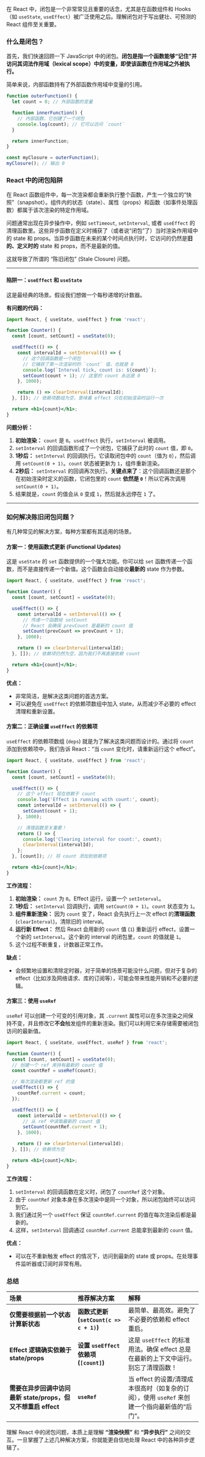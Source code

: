 在 React 中，闭包是一个非常常见且重要的话念，尤其是在函数组件和 Hooks（如 `useState`, `useEffect`）被广泛使用之后。理解闭包对于写出健壮、可预测的 React 组件至关重要。

### 什么是闭包？

首先，我们快速回顾一下 JavaScript 中的闭包。**闭包是指一个函数能够“记住”并访问其词法作用域（lexical scope）中的变量，即使该函数在作用域之外被执行。**

简单来说，内部函数持有了外部函数作用域中变量的引用。

```javascript
function outerFunction() {
  let count = 0; // 外部函数的变量

  function innerFunction() {
    // 内部函数，它创建了一个闭包
    console.log(count); // 它可以访问 `count`
  }

  return innerFunction;
}

const myClosure = outerFunction();
myClosure(); // 输出 0
```

### React 中的闭包陷阱

在 React 函数组件中，每一次渲染都会重新执行整个函数，产生一个独立的“快照”（snapshot）。组件内的状态（state）、属性（props）和函数（如事件处理函数）都属于该次渲染的特定作用域。

问题通常出现在异步操作中，例如 `setTimeout`, `setInterval`, 或者 `useEffect` 的清理函数里。这些异步函数在定义时捕获了（或者说“闭包”了）当时渲染作用域中的 state 和 props。当异步函数在未来的某个时间点执行时，它访问的仍然是**旧的、定义时的** state 和 props，而不是最新的值。

这就导致了所谓的 “陈旧闭包” (Stale Closure) 问题。

-----

#### 陷阱一：`useEffect` 和 `useState`

这是最经典的场景。假设我们想做一个每秒递增的计数器。

**有问题的代码：**

```jsx
import React, { useState, useEffect } from 'react';

function Counter() {
  const [count, setCount] = useState(0);

  useEffect(() => {
    const intervalId = setInterval(() => {
      // 这个回调函数是一个闭包
      // 它捕获了第一次渲染时的 `count` 值，也就是 0
      console.log(`Interval tick, count is: ${count}`);
      setCount(count + 1); // 这里的 count 永远是 0
    }, 1000);

    return () => clearInterval(intervalId);
  }, []); // 依赖项数组为空，意味着 effect 只在初始渲染时运行一次

  return <h1>{count}</h1>;
}
```

**问题分析：**

1.  **初始渲染：** `count` 是 `0`。`useEffect` 执行，`setInterval` 被调用。
2.  `setInterval` 的回调函数形成了一个闭包，它捕获了此时的 `count` 值，即 `0`。
3.  **1秒后：** `setInterval` 的回调执行。它读取闭包中的 `count`（值为 `0`），然后调用 `setCount(0 + 1)`。`count` 状态被更新为 `1`，组件重新渲染。
4.  **2秒后：** `setInterval` 的回调再次执行。**关键点来了**：这个回调函数还是那个在初始渲染时定义的函数，它闭包里的 `count` **依然是 `0`**！所以它再次调用 `setCount(0 + 1)`。
5.  结果就是，`count` 的值会从 `0` 变成 `1`，然后就永远停在 `1` 了。

-----

### 如何解决陈旧闭包问题？

有几种常见的解决方案，每种方案都有其适用的场景。

#### 方案一：使用函数式更新 (Functional Updates)

这是 `useState` 的 `set` 函数提供的一个强大功能。你可以给 `set` 函数传递一个函数，而不是直接传递一个新值。这个函数会自动接收**最新的** state 作为参数。

```jsx
import React, { useState, useEffect } from 'react';

function Counter() {
  const [count, setCount] = useState(0);

  useEffect(() => {
    const intervalId = setInterval(() => {
      // 传递一个函数给 setCount
      // React 会确保 prevCount 是最新的 count 值
      setCount(prevCount => prevCount + 1);
    }, 1000);

    return () => clearInterval(intervalId);
  }, []); // 依赖项仍然为空，因为我们不再直接依赖 count

  return <h1>{count}</h1>;
}
```

**优点：**

  * 非常简洁，是解决这类问题的首选方案。
  * 可以避免在 `useEffect` 的依赖项数组中加入 state，从而减少不必要的 effect 清理和重新设置。

#### 方案二：正确设置 `useEffect` 的依赖项

`useEffect` 的依赖项数组 (`deps`) 就是为了解决这类问题而设计的。通过将 `count` 添加到依赖项中，我们告诉 React：“当 `count` 变化时，请重新运行这个 effect”。

```jsx
import React, { useState, useEffect } from 'react';

function Counter() {
  const [count, setCount] = useState(0);

  useEffect(() => {
    // 这个 effect 现在依赖于 count
    console.log('Effect is running with count:', count);
    const intervalId = setInterval(() => {
      setCount(count + 1);
    }, 1000);

    // 清理函数至关重要！
    return () => {
      console.log('Clearing interval for count:', count);
      clearInterval(intervalId);
    };
  }, [count]); // 将 count 添加到依赖项

  return <h1>{count}</h1>;
}
```

**工作流程：**

1.  **初始渲染：** `count` 为 `0`。Effect 运行，设置一个 `setInterval`。
2.  **1秒后：** `setInterval` 回调执行，调用 `setCount(0 + 1)`。`count` 状态变为 `1`。
3.  **组件重新渲染：** 因为 `count` 变了，React 会先执行上一次 effect 的**清理函数** (`clearInterval`)，清除旧的 interval。
4.  **运行新 Effect：** 然后 React 会用新的 `count` 值 (`1`) 重新运行 effect，设置一个新的 `setInterval`。这个新的 interval 的闭包里，`count` 的值就是 `1`。
5.  这个过程不断重复，计数器正常工作。

**缺点：**

  * 会频繁地设置和清除定时器，对于简单的场景可能没什么问题，但对于复杂的 effect（比如涉及网络请求、库的订阅等），可能会带来性能开销和不必要的逻辑。

#### 方案三：使用 `useRef`

`useRef` 可以创建一个可变的引用对象，其 `.current` 属性可以在多次渲染之间保持不变，并且修改它**不会**触发组件的重新渲染。我们可以利用它来存储需要被闭包访问的最新值。

```jsx
import React, { useState, useEffect, useRef } from 'react';

function Counter() {
  const [count, setCount] = useState(0);
  // 创建一个 ref 来持有最新的 count 值
  const countRef = useRef(count);

  // 每次渲染都更新 ref 的值
  useEffect(() => {
    countRef.current = count;
  });

  useEffect(() => {
    const intervalId = setInterval(() => {
      // 从 ref 中读取最新的 count 值
      setCount(countRef.current + 1);
    }, 1000);

    return () => clearInterval(intervalId);
  }, []); // 依赖项为空

  return <h1>{count}</h1>;
}
```

**工作流程：**

1.  `setInterval` 的回调函数在定义时，闭包了 `countRef` 这个对象。
2.  由于 `countRef` 对象本身在多次渲染中是同一个对象，所以闭包始终可以访问到它。
3.  我们通过另一个 `useEffect` 保证 `countRef.current` 的值在每次渲染后都是最新的。
4.  这样，`setInterval` 回调通过 `countRef.current` 总能拿到最新的 `count` 值。

**优点：**

  * 可以在不重新触发 effect 的情况下，访问到最新的 state 或 props。在处理事件监听器或订阅时非常有用。

### 总结

| 场景 | 推荐解决方案 | 解释 |
| :--- | :--- | :--- |
| **仅需要根据前一个状态计算新状态** | **函数式更新 (`setCount(c => c + 1)`)** | 最简单、最高效。避免了不必要的依赖和 effect 重启。 |
| **Effect 逻辑确实依赖于 state/props** | **设置 `useEffect` 依赖项 (`[count]`)** | 这是 `useEffect` 的标准用法。确保 effect 总是在最新的上下文中运行。别忘了清理函数！ |
| **需要在异步回调中访问最新 state/props，但又不想重启 effect** | **`useRef`** | 当 effect 的设置/清理成本很高时（如复杂的订阅），使用 `useRef` 来创建一个指向最新值的“后门”。 |

理解 React 中的闭包问题，本质上是理解 **“渲染快照”** 和 **“异步执行”** 之间的交互。一旦掌握了上述几种解决方案，你就能更自信地处理 React 中的各种异步逻辑了。